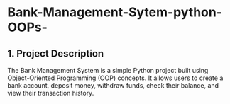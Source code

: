 # Bank-Management-Sytem-python-OOPs-
## 1. Project Description
The Bank Management System is a simple Python project built using Object-Oriented Programming (OOP) concepts. It allows users to create a bank account, deposit money, withdraw funds, check their balance, and view their transaction history.
